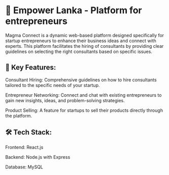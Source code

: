 # 🌟 Empower Lanka - Platform for entrepreneurs
Magma Connect is a dynamic web-based platform designed specifically for startup entrepreneurs to enhance their business ideas and connect with experts. This platform facilitates the hiring of consultants by providing clear guidelines on selecting the right consultants based on specific issues.

## 🚀 Key Features:
Consultant Hiring: Comprehensive guidelines on how to hire consultants tailored to the specific needs of your startup.

Entrepreneur Networking: Connect and chat with existing entrepreneurs to gain new insights, ideas, and problem-solving strategies.

Product Selling: A feature for startups to sell their products directly through the platform.

## 🛠️ Tech Stack:
Frontend: React.js

Backend: Node.js with Express

Database: MySQL
